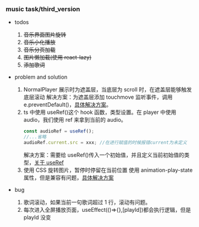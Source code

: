 <!--
 * @Author: FBB
 * @Date: 2019-08-13 21:34:54
 * @LastEditors: FBB
 * @LastEditTime: 2020-08-27 21:10:25
 * @Description:
-->

### music task/third_version

- todos

  1. ~~音乐界面图片旋转~~
  2. ~~音乐小化播放~~
  3. ~~音乐分页加载~~
  4. ~~图片懒加载(使用 react-lazy)~~
  5. ~~添加歌词~~

- problem and solution

  1. NormalPlayer 展示时为遮盖层，当底层为 scroll 时，在遮盖层能够触发底层滚动
     解决方案：为遮盖层添加 touchmove 监听事件，调用 e.preventDefault()，[具体解决方案](https://www.jianshu.com/p/bf4b3693a4f1)。
  2. ts 中使用 useRef()这个 hook 函数，类型设置。在 player 中使用 audio，我们使用 ref 来拿到当前的 audio。
     ```js
     const audioRef = useRef();
     //...省略
     audioRef.current.src = xxx; //在进行赋值的时候报错current为未定义
     ```
     解决方案：需要给 useRef()传入一个初始值，并且定义当前初始值的类型，[关于 useRef](https://zhuanlan.zhihu.com/p/105276393)
  3. 使用 CSS 旋转图片，暂停时停留在当前位置
     使用 animation-play-state 属性，但是兼容有问题，[具体解决方案](https://www.jianshu.com/p/1fb1a3bba129)

- bug
  1.  歌词滚动，如果当前一句歌词超过 1 行，滚动有问题。
  2.  每次进入全屏播放页面，useEffect(()=>{},[playId])都会执行逻辑，但是 playId 没变

